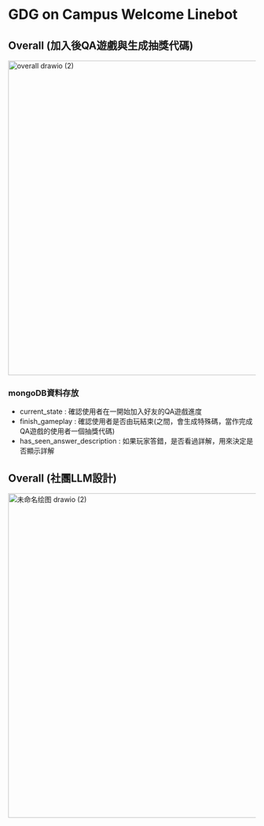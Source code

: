 # GDG on Campus Welcome Linebot


## Overall (加入後QA遊戲與生成抽獎代碼)
<img width="1404" height="640" alt="overall drawio (2)" src="https://github.com/user-attachments/assets/34c4248d-f70a-402a-a6ad-79eb767faa14" />

### mongoDB資料存放
- current_state : 確認使用者在一開始加入好友的QA遊戲進度
- finish_gameplay : 確認使用者是否由玩結束(之間，會生成特殊碼，當作完成QA遊戲的使用者一個抽獎代碼)
- has_seen_answer_description : 如果玩家答錯，是否看過詳解，用來決定是否顯示詳解

## Overall (社團LLM設計)
<img width="1106" height="660" alt="未命名绘图 drawio (2)" src="https://github.com/user-attachments/assets/f2b238ad-38a4-45d0-855a-155138cbf29c" />
